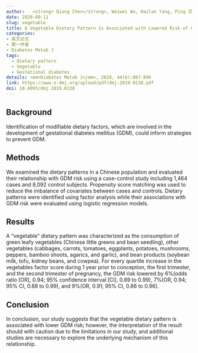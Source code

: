```yaml
---
author:   <strong> Qiong Chen</strong>, Weiwei Wu, Hailan Yang, Ping Zhang, Yongliang Feng, Keke Wang, Ying Wang, Suping Wang, Yawei Zhang
date: 2020-09-11
slug: vegetable
title: A Vegetable Dietary Pattern Is Associated with Lowered Risk of Gestational Diabetes Mellitus in Chinese Women
categories: 
- 英文论文
- 第一作者
- Diabetes Metab J
tags:
  - Dietary pattern
  - Vegetable
  - Gestational diabetes
details: <em>Diabetes Metab J</em>, 2020, 44(6):887-896
link: https://www.e-dmj.org/upload/pdf/dmj-2019-0138.pdf
doi: 10.4093/dmj.2019.0138
---
```


## Background
Identification of modifiable dietary factors, which are involved in the development of gestational diabetes mellitus (GDM), could inform strategies to prevent GDM.

## Methods
We examined the dietary patterns in a Chinese population and evaluated their relationship with GDM risk using a case-control 
study including 1,464 cases and 8,092 control subjects. Propensity score matching was used to reduce the imbalance of covariates 
between cases and controls. Dietary patterns were identified using factor analysis while their associations with GDM risk were 
evaluated using logistic regression models.

## Results
A “vegetable” dietary pattern was characterized as the consumption of green leafy vegetables (Chinese little greens and bean seedling), 
other vegetables (cabbages, carrots, tomatoes, eggplants, potatoes, mushrooms, peppers, bamboo shoots, agarics, and garlic), and 
bean products (soybean milk, tofu, kidney beans, and cowpea). For every quartile increase in the vegetables factor score during 
1 year prior to conception, the first trimester, and the second trimester of pregnancy, the GDM risk lowered by 
6%(odds ratio [OR], 0.94; 95% confidence interval [CI], 0.89 to 0.99), 7%(OR, 0.94; 95% CI, 0.88 to 0.99), and 9%(OR, 0.91; 95% CI, 0.86 to 0.96).

## Conclusion
In conclusion, our study suggests that the vegetable dietary pattern is associated with lower GDM risk; 
however, the interpretation of the result should with caution due to the limitations in our study, and additional studies 
are necessary to explore the underlying mechanism of this relationship.